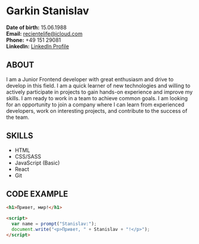 # Garkin Stanislav

**Date of birth:** 15.06.1988  
**Email:** recientelife@icloud.com  
**Phone:** +49 151 29081  
**LinkedIn:** [LinkedIn Profile](LinkedIn_profile_link_here)

## ABOUT
I am a Junior Frontend developer with great enthusiasm and drive to develop in this field. I am a quick learner of new technologies and willing to actively participate in projects to gain hands-on experience and improve my skills. I am ready to work in a team to achieve common goals. I am looking for an opportunity to join a company where I can learn from experienced developers, work on interesting projects, and contribute to the success of the team.

## SKILLS
- HTML
- CSS/SASS
- JavaScript (Basic)
- React
- Git

## CODE EXAMPLE
```html
<h1>Привет, мир!</h1>

<script>
  var name = prompt("Stanislav:");
  document.write("<p>Привет, " + Stanislav + "!</p>");
</script>
```

